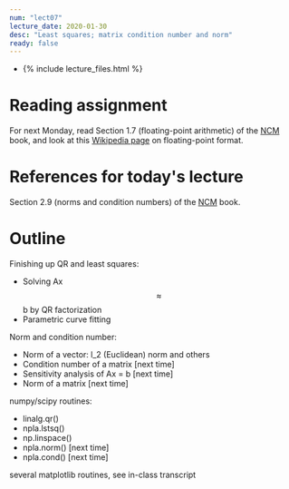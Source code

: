 ```yaml
---
num: "lect07"
lecture_date: 2020-01-30
desc: "Least squares; matrix condition number and norm"
ready: false
---
```


* {% include lecture_files.html %}

# Reading assignment

For next Monday, read Section 1.7 (floating-point arithmetic) of the
[NCM](http://www.cs.ucsb.edu/~gilbert/cs111/chapters/) book, 
and look at this [Wikipedia page](https://en.wikipedia.org/wiki/Double-precision_floating-point_format) on floating-point format.

# References for today's lecture

Section 2.9 (norms and condition numbers) of the
[NCM](http://www.cs.ucsb.edu/~gilbert/cs111/chapters/) book.

# Outline

Finishing up QR and least squares:
   - Solving Ax $$\approx$$ b by QR factorization
   - Parametric curve fitting

Norm and condition number:
   - Norm of a vector: l_2 (Euclidean) norm and others
   - Condition number of a matrix [next time]
   - Sensitivity analysis of Ax = b [next time]
   - Norm of a matrix [next time]

numpy/scipy routines:
   - linalg.qr()
   - npla.lstsq()
   - np.linspace()
   - npla.norm() [next time]
   - npla.cond() [next time]

several matplotlib routines, see in-class transcript
